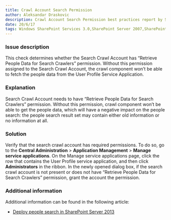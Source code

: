 ```yaml
---
title: Crawl Account Search Permission
author: Aleksandar Draskovic
description: Crawl Account Search Permission best practices report by SPDocKit determines whether the Search Crawl Account has “Retrieve People Data for Search Crawlers” permission.
date: 20/6/17
tags: Windows SharePoint Services 3.0,SharePoint Server 2007,SharePoint Foundation 2010,SharePoint Server 2010,SharePoint Foundation 2013,SharePoint Server 2013,SharePoint Server 2016
---
```

### Issue description

This check determines whether the Search Crawl Account has “Retrieve People Data for Search Crawlers” permission. Without this permission assigned to the Search Crawl Account, the crawl component won’t be able to fetch the people data from the User Profile Service Application.

### Explanation

Search Crawl Account needs to have “Retrieve People Data for Search Crawlers” permission. Without this permission, crawl component won’t be able to get the people data, which will have a negative impact on the people search: the people search result set may contain either old information or no information at all.

### Solution

Verify that the search crawl account has required permissions. To do so, go to the __Central Administration__ > __Application Management__ > __Manage service applications__. On the Manage service applications page, click the row that contains the User Profile service application, and then click __Administrators__ in the ribbon. In the newly opened dialog box, if the search crawl account is not present or does not have “Retrieve People Data for Search Crawlers” permission, grant the account the permission.

### Additional information

Additional information can be found in the following article:

* [Deploy people search in SharePoint Server 2013](https://technet.microsoft.com/en-us/library/hh582311.aspx)

